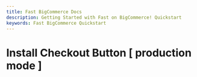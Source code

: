 ```yaml
---
title: Fast BigCommerce Docs
description: Getting Started with Fast on BigCommerce! Quickstart
keywords: Fast BigCommerce Quickstart
---
```


# Install Checkout Button [ production mode ]
